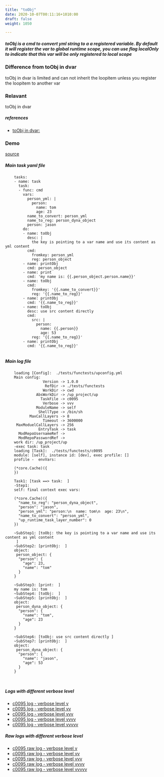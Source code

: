 ```yaml
---
title: "toObj"
date: 2020-10-07T00:11:16+1010:00
draft: false
weight: 1050

---
```


##### toObj is a cmd to convert yml string to a a registered variable. By default it will register the var to global runtime scope, you can use flag localOnly to indicate that this var will be only registered to local scope


### Difference from toObj in dvar


toObj in dvar is limited and can not inherit the loopitem unless you register the loopitem to another var











### Relavant


toObj in dvar









##### references
* [toObj in dvar:](../../object-oriented/c0074)


### Demo








[source](https://github.com/upcmd/up/blob/master/tests/functests/c0095.yml)

##### Main task yaml file
```
    tasks:
    - name: task
      task:
      - func: cmd
        vars:
          person_yml: |
            person:
              name: tom
              age: 23
          name_to_convert: person_yml
          name_to_reg: person_dyna_object
          person: jason
        do:
        - name: toObj
          desc: |
            the key is pointing to a var name and use its content as yml content
          cmd:
            fromkey: person_yml
            reg: person_object
        - name: printObj
          cmd: person_object
        - name: print
          cmd: 'my name is: {{.person_object.person.name}}'
        - name: toObj
          cmd:
            fromkey: '{{.name_to_convert}}'
            reg: '{{.name_to_reg}}'
        - name: printObj
          cmd: '{{.name_to_reg}}'
        - name: toObj
          desc: use src content directly
          cmd:
            src: |
              person:
                name: {{.person}}
                age: 53
            reg: '{{.name_to_reg}}'
        - name: printObj
          cmd: '{{.name_to_reg}}'
    
```
##### Main log file
```
    loading [Config]:  ./tests/functests/upconfig.yml
    Main config:
                 Version -> 1.0.0
                  RefDir -> ./tests/functests
                 WorkDir -> cwd
              AbsWorkDir -> /up_project/up
                TaskFile -> c0095
                 Verbose -> vvv
              ModuleName -> self
               ShellType -> /bin/sh
           MaxCallLayers -> 8
                 Timeout -> 3600000
     MaxModuelCallLayers -> 256
               EntryTask -> task
      ModRepoUsernameRef -> 
      ModRepoPasswordRef -> 
    work dir: /up_project/up
    -exec task: task
    loading [Task]:  ./tests/functests/c0095
    module: [self], instance id: [dev], exec profile: []
    profile -  envVars:
    
    (*core.Cache)({
    })
    
    Task1: [task ==> task:  ]
    -Step1:
    self: final context exec vars:
    
    (*core.Cache)({
      "name_to_reg": "person_dyna_object",
      "person": "jason",
      "person_yml": "person:\n  name: tom\n  age: 23\n",
      "name_to_convert": "person_yml",
      "up_runtime_task_layer_number": 0
    })
    
    ~SubStep1: [toObj: the key is pointing to a var name and use its content as yml content
     ]
    ~SubStep2: [printObj:  ]
    object:
     person_object: {
      "person": {
        "age": 23,
        "name": "tom"
      }
    }
    
    ~SubStep3: [print:  ]
    my name is: tom
    ~SubStep4: [toObj:  ]
    ~SubStep5: [printObj:  ]
    object:
     person_dyna_object: {
      "person": {
        "name": "tom",
        "age": 23
      }
    }
    
    ~SubStep6: [toObj: use src content directly ]
    ~SubStep7: [printObj:  ]
    object:
     person_dyna_object: {
      "person": {
        "name": "jason",
        "age": 53
      }
    }
    
    
```


##### Logs with different verbose level
* [c0095 log - verbose level v](../../logs/c0095_v)
* [c0095 log - verbose level vv](../../logs/c0095_vv)
* [c0095 log - verbose level vvv](../../logs/c0095_vvvv)
* [c0095 log - verbose level vvvv](../../logs/c0095_vvvv)
* [c0095 log - verbose level vvvvv](../../logs/c0095_vvvvv)

##### Raw logs with different verbose level
* [c0095 raw log - verbose level v](../../reflogs/c0095_v.log)
* [c0095 raw log - verbose level vv](../../reflogs/c0095_vv.log)
* [c0095 raw log - verbose level vvv](../../reflogs/c0095_vvv.log)
* [c0095 raw log - verbose level vvvv](../../reflogs/c0095_vvvv.log)
* [c0095 raw log - verbose level vvvvv](../../reflogs/c0095_vvvvv.log)







